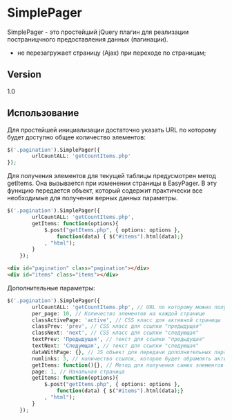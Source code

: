 SimplePager
=========

SimplePager - это простейший jQuery плагин для реализации постраницчного предоставления данных (пагинации).

  - не перезагружает страницу (Ajax) при переходе по страницам;


Version
-

1.0

Использование
-----------

Для простейшей инициализации достаточно указать URL по которому будет доступно общее количество элементов:

```php
$('.pagination').SimplePager({
        urlCountALL: 'getCountItems.php'
});
```

Для получения элементов для текущей таблицы предусмотрен метод getItems. Она вызывается при изменении страницы в EasyPager. В эту функцию передается объект, который содержит практически все необходимые для получения верных данных параметры.

```php
$('.pagination').SimplePager({
        urlCountALL: 'getCountItems.php',
        getItems: function(options){
            $.post("getItems.php", { options: options }, 
                function(data) { $("#items").html(data);}
            , "html");
        }
    });
```

```html
<div id="pagination" class="pagination"></div>
<div id="items" class="items"></div>
```

Дополнительные параметры:
```php
$('.pagination').SimplePager({
        urlCountALL: 'getCountItems.php', // URL по которому можно получить общее количество элементов
        per_page: 10, // Количество элементов на каждой странице
        classActivePage: 'active', // CSS класс для активной страницы
        classPrev: 'prev', // CSS класс для ссылки "предыдущая"
        classNext: 'next', // CSS класс для ссылки "следующая"
        textPrev: 'Предыдущая', // текст для ссылки "предыдущая"
        textNext: 'Следующая', // текст для ссылки "следующая"
        dataWithPage: {}, // JS объект для передачи дополнительных параметров при переключении страниц
        numlinks: 3, // количество ссылок, которое будет обрамлять активную страницу
        getItems: function(){}, // Метод для получения самих элементов
        page: 1, // Начальная страница
        getItems: function(options){
            $.post("getItems.php", { options: options }, 
                function(data) { $("#items").html(data);}
            , "html");
        }
    });
```